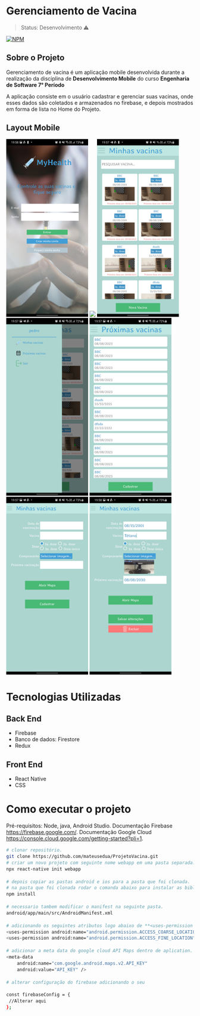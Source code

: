 # Gerenciamento de Vacina

> Status: Desenvolvimento ⚠️


[![NPM](https://img.shields.io/npm/l/react)](https://github.com/mateusedua/ProjetoVacina/blob/main/LICENCE)

## Sobre o Projeto

Gerenciamento de vacina é um aplicação mobile desenvolvida durante a realização da disciplina de **Desenvolvimento Mobile** do curso **Engenharia de Software 7° Período**

A aplicação  consiste em o usuário cadastrar e gerenciar suas vacinas, onde esses dados são coletados e armazenados no firebase, e depois mostrados em forma de lista no Home do Projeto.

## Layout Mobile

<div>
<img  src="https://github.com/mateusedua/ProjetoVacina/blob/main/src/images/Login.jpg" width="220px"/>
<img  src="https://github.com/mateusedua/ProjetoVacina/blob/main/src/images/Cadastrar%20Usu%C3%A1rio.jpg" width="220px"/>
<img  src="https://github.com/mateusedua/ProjetoVacina/blob/main/src/images/Home.jpg" width="220px"/>
<img  src="https://github.com/mateusedua/ProjetoVacina/blob/main/src/images/Drawer.jpg" width="220px"/>
<img  src="https://github.com/mateusedua/ProjetoVacina/blob/main/src/images/Proximas%20Vacinas.jpg" width="220px"/>
<img  src="https://github.com/mateusedua/ProjetoVacina/blob/main/src/images/Cadastrar%20Vacina.jpg" width="220px"/>
<img  src="https://github.com/mateusedua/ProjetoVacina/blob/main/src/images/Alterar%20Vacina.jpg" width="220px"/>
</div>

# Tecnologias Utilizadas

## Back End
- Firebase
- Banco de dados: Firestore
- Redux

## Front End
- React Native
- CSS

# Como executar o projeto
Pré-requisitos: Node, java, Android Studio.
Documentação Firebase https://firebase.google.com/.
Documentação Google Cloud https://console.cloud.google.com/getting-started?pli=1.

```bash
# clonar repositório.
git clone https://github.com/mateusedua/ProjetoVacina.git
# criar um novo projeto com seguinte nome webapp em uma pasta separada.
npx react-native init webapp

# depois copiar as pastas android e ios para a pasta que foi clonada.
# na pasta que foi clonada rodar o comanda abaixo para instalar as bibliotecas.
npm install

# necessario tambem modificar o manifest na seguinte pasta.
android/app/main/src/AndroidManifest.xml

# adicionando os seguintes atributos logo abaixo de **<uses-permission android:name="android.permission.INTERNET" />**.
<uses-permission android:name="android.permission.ACCESS_COARSE_LOCATION" />
<uses-permission android:name="android.permission.ACCESS_FINE_LOCATION" />

# adicionar a meta data do google cloud API Maps dentro de aplication.
<meta-data
    android:name="com.google.android.maps.v2.API_KEY"
    android:value="API_KEY" />

# alterar configuração do firebase adicionando o seu

const firebaseConfig = {
 //Alterar aqui
};

```
